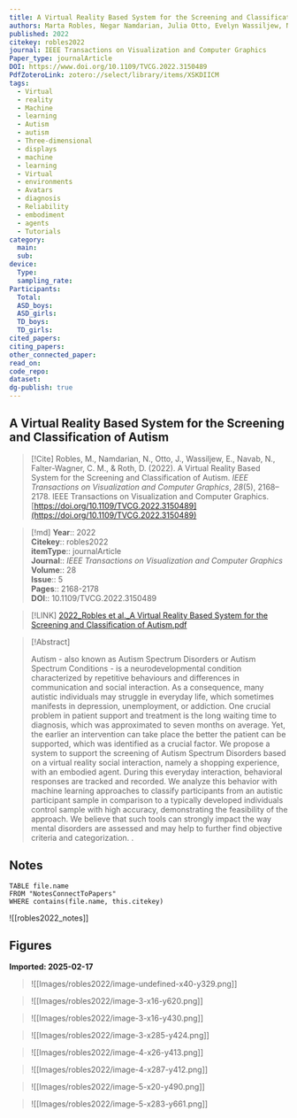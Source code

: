 ```yaml
---
title: A Virtual Reality Based System for the Screening and Classification of Autism
authors: Marta Robles, Negar Namdarian, Julia Otto, Evelyn Wassiljew, Nassir Navab, Christine M. Falter-Wagner, Daniel Roth
published: 2022
citekey: robles2022
journal: IEEE Transactions on Visualization and Computer Graphics
Paper_type: journalArticle
DOI: https://www.doi.org/10.1109/TVCG.2022.3150489
PdfZoteroLink: zotero://select/library/items/XSKDIICM
tags:
  - Virtual
  - reality
  - Machine
  - learning
  - Autism
  - autism
  - Three-dimensional
  - displays
  - machine
  - learning
  - Virtual
  - environments
  - Avatars
  - diagnosis
  - Reliability
  - embodiment
  - agents
  - Tutorials
category:
  main: 
  sub: 
device:
  Type: 
  sampling_rate: 
Participants:
  Total: 
  ASD_boys: 
  ASD_girls: 
  TD_boys: 
  TD_girls: 
cited_papers: 
citing_papers: 
other_connected_paper: 
read_on: 
code_repo: 
dataset: 
dg-publish: true
---
```


## A Virtual Reality Based System for the Screening and Classification of Autism

> [!Cite]
> Robles, M., Namdarian, N., Otto, J., Wassiljew, E., Navab, N., Falter-Wagner, C. M., & Roth, D. (2022). A Virtual Reality Based System for the Screening and Classification of Autism. _IEEE Transactions on Visualization and Computer Graphics_, _28_(5), 2168–2178. IEEE Transactions on Visualization and Computer Graphics. [https://doi.org/10.1109/TVCG.2022.3150489](https://doi.org/10.1109/TVCG.2022.3150489)


>[!md]
> **Year**:: 2022   
> **Citekey**:: robles2022  
> **itemType**:: journalArticle  
> **Journal**:: *IEEE Transactions on Visualization and Computer Graphics*  
> **Volume**:: 28  
> **Issue**:: 5   
> **Pages**:: 2168-2178  
> **DOI**:: 10.1109/TVCG.2022.3150489    

> [!LINK] 
> [2022_Robles et al._A Virtual Reality Based System for the Screening and Classification of Autism.pdf](zotero://select/library/items/VDZNNGNM)

> [!Abstract]
>
> Autism - also known as Autism Spectrum Disorders or Autism Spectrum Conditions - is a neurodevelopmental condition characterized by repetitive behaviours and differences in communication and social interaction. As a consequence, many autistic individuals may struggle in everyday life, which sometimes manifests in depression, unemployment, or addiction. One crucial problem in patient support and treatment is the long waiting time to diagnosis, which was approximated to seven months on average. Yet, the earlier an intervention can take place the better the patient can be supported, which was identified as a crucial factor. We propose a system to support the screening of Autism Spectrum Disorders based on a virtual reality social interaction, namely a shopping experience, with an embodied agent. During this everyday interaction, behavioral responses are tracked and recorded. We analyze this behavior with machine learning approaches to classify participants from an autistic participant sample in comparison to a typically developed individuals control sample with high accuracy, demonstrating the feasibility of the approach. We believe that such tools can strongly impact the way mental disorders are assessed and may help to further find objective criteria and categorization.
>.
> 


## Notes

```dataview 
TABLE file.name 
FROM "NotesConnectToPapers" 
WHERE contains(file.name, this.citekey)
```

![[robles2022_notes]]

## Figures

**Imported: 2025-02-17**

> ![[Images/robles2022/image-undefined-x40-y329.png]]

> ![[Images/robles2022/image-3-x16-y620.png]]

> ![[Images/robles2022/image-3-x16-y430.png]]

> ![[Images/robles2022/image-3-x285-y424.png]]

> ![[Images/robles2022/image-4-x26-y413.png]]

> ![[Images/robles2022/image-4-x287-y412.png]]

> ![[Images/robles2022/image-5-x20-y490.png]]

> ![[Images/robles2022/image-5-x283-y661.png]]